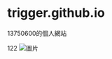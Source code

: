 # trigger.github.io
13750600的個人網站

122
![圖片](https://github.com/user-attachments/assets/09a37cdf-89c2-410c-8d7f-bc524975c20b)

